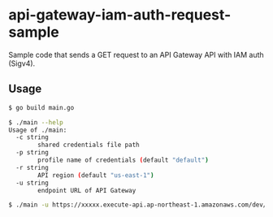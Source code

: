 # api-gateway-iam-auth-request-sample
Sample code that sends a GET request to an API Gateway API with IAM auth (Sigv4).

## Usage

```sh
$ go build main.go

$ ./main --help
Usage of ./main:
  -c string
        shared credentials file path
  -p string
        profile name of credentials (default "default")
  -r string
        API region (default "us-east-1")
  -u string
        endpoint URL of API Gateway

$ ./main -u https://xxxxx.execute-api.ap-northeast-1.amazonaws.com/dev/test -c ~/.aws/credentials -r ap-northeast-1
```
